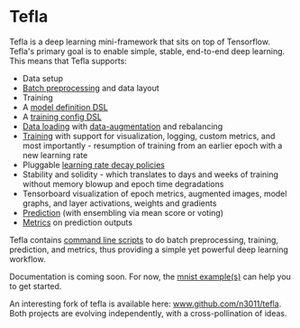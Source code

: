 # Tefla
Tefla is a deep learning mini-framework that sits on top of Tensorflow. Tefla's primary goal is to enable simple, stable, end-to-end deep learning. This means that Tefla supports:
* Data setup
 * [Batch preprocessing][1] and data layout
* Training
 * A [model definition DSL][2]
 * A [training config DSL][3]
 * [Data loading][4] with [data-augmentation][5] and rebalancing
 * [Training][6] with support for visualization, logging, custom metrics, and most importantly - resumption of training from an earlier epoch with a new learning rate
 * Pluggable [learning rate decay policies][7]
 * Stability and solidity - which translates to days and weeks of training without memory blowup and epoch time degradations
* Tensorboard visualization of epoch metrics, augmented images, model graphs, and layer activations, weights and gradients
* [Prediction][8] (with ensembling via mean score or voting)
* [Metrics][9] on prediction outputs

Tefla contains [command line scripts][10] to do batch preprocessing, training, prediction, and metrics, thus providing a simple yet powerful deep learning workflow.

Documentation is coming soon. For now, the [mnist example(s)][11] can help you to get started.

An interesting fork of tefla is available here: www.github.com/n3011/tefla. Both projects are evolving independently, with a cross-pollination of ideas.

[1]: https://github.com/litan/tefla/blob/master/tefla/convert.py
[2]: https://github.com/litan/tefla/blob/master/examples/mnist/mnist_model.py
[3]: https://github.com/litan/tefla/blob/master/examples/mnist/mnist_cnf.py
[4]: https://github.com/litan/tefla/blob/master/tefla/da/iterator.py
[5]: https://github.com/litan/tefla/blob/master/tefla/da/data.py
[6]: https://github.com/litan/tefla/blob/master/tefla/core/training.py
[7]: https://github.com/litan/tefla/blob/master/tefla/core/lr_policy.py
[8]: https://github.com/litan/tefla/blob/master/tefla/core/prediction.py
[9]: https://github.com/litan/tefla/blob/master/tefla/metrics.py
[10]: https://github.com/litan/tefla/blob/master/tefla/
[11]: https://github.com/litan/tefla/tree/master/examples/mnist
